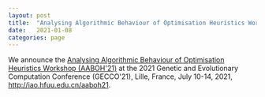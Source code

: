 ```yaml
---
layout: post
title:  "Analysing Algorithmic Behaviour of Optimisation Heuristics Workshop (AABOH'21)"
date:   2021-01-08
categories: page
---
```


We announce the <a href="http://iao.hfuu.edu.cn/aaboh21">Analysing Algorithmic Behaviour of Optimisation Heuristics Workshop (AABOH'21)</a> at the 2021 Genetic and Evolutionary Computation Conference (GECCO'21), Lille, France, July 10-14, 2021, <a href="http://iao.hfuu.edu.cn/aaboh21">http://iao.hfuu.edu.cn/aaboh21</a>. 
